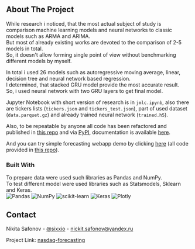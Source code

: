 <a name="readme-top"></a>
<!-- ABOUT THE PROJECT -->
## About The Project

While research i noticed, that the most actual subject of study is comparison machine learning models and neural networks to classic models such as ARMA and ARIMA.  
But most of already existing works are devoted to the comparison of 2-5 models in total.  
So, it doesn't allow forming single point of view without benchmarking different models by myself.  

In total i used 26 models such as autoregressive moving average, linear, decision tree and neural network based regression.  
I determined, that stacked GRU model provide the most accurate result.  
So, i used neural network with two GRU layers to get final model.  

Jupyter Notebook with short version of research is in `jmlc.ipynb`, also there are tickers lists (`tickers.json` and `tickers_test.json`), part of used dataset (`data.parquet.gz`) and already trained neural network (`trained.h5`).

Also, to be repeatable by anyone all code has been refactored and published in <a href="https://github.com/sixxio/ftsf">this repo</a> and via <a href="https://pypi.org/project/ftsf/">PyPI</a>, documentation is available <a href="https://sixxio.github.io/ftsf">here</a>.  

And you can try simple forecasting webapp demo by clicking <a href="https://polycast.streamlit.app">here</a> (all code provided in <a href="https://github.com/sixxio/polycast">this repo</a>).  


### Built With
To prepare data were used such libraries as Pandas and NumPy.  
To test different model were used libraries such as Statsmodels, Sklearn and Keras.  
![Pandas](https://img.shields.io/badge/pandas-%23150458.svg?style=for-the-badge&logo=pandas&logoColor=white)
![NumPy](https://img.shields.io/badge/numpy-%23013243.svg?style=for-the-badge&logo=numpy&logoColor=white)
![scikit-learn](https://img.shields.io/badge/scikit--learn-%23F7931E.svg?style=for-the-badge&logo=scikit-learn&logoColor=white)
![Keras](https://img.shields.io/badge/Keras-%23D00000.svg?style=for-the-badge&logo=Keras&logoColor=white)
![Plotly](https://img.shields.io/badge/Plotly-%233F4F75.svg?style=for-the-badge&logo=plotly&logoColor=white)

<!-- CONTACT -->
## Contact

Nikita Safonov - [@sixxio](https://t.me/sixxio) - [nickit.safonov@yandex.ru](mailto:nickit.safonov@yandex.ru) 

Project Link: [nasdaq-forecasting](https://github.com/sixxio/nasdaq-forecasting)

